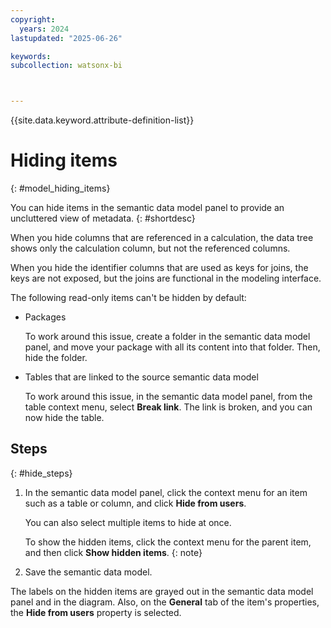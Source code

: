 ```yaml
---
copyright:
  years: 2024
lastupdated: "2025-06-26"

keywords:
subcollection: watsonx-bi



---
```


{{site.data.keyword.attribute-definition-list}}


# Hiding items
{: #model_hiding_items}

You can hide items in the semantic data model panel  to provide an uncluttered view of metadata. {: #shortdesc}

When you hide columns that are referenced in a calculation, the data tree shows only the calculation column, but not the referenced columns. 

When you hide the identifier columns that are used as keys for joins, the keys are not exposed, but the joins are functional in the modeling interface.

The following read-only items can't be hidden by default:

* Packages 

  To work around this issue, create a folder in the semantic data model panel, and move your package with all its content into that folder. Then, hide the folder.

* Tables that are linked to the source semantic data model
  
  To work around this issue, in the semantic data model panel, from the table context menu,
  select **Break link**. The link is broken, and you can now hide the table.

## Steps
{: #hide_steps}

1. In the semantic data model panel, click the context menu for an item such as a table or column, and click **Hide from users**.

   You can also select multiple items to hide at once.
   
   To show the hidden items, click the context menu for the parent item, and then click **Show hidden items**.
   {: note}

2. Save the semantic data model.

The labels on the hidden items are grayed out in the semantic data model panel and in the diagram. Also, on the **General** tab of the item's properties, the **Hide from users** property is selected. 
